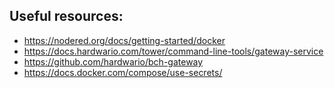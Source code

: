 ## Useful resources:

- https://nodered.org/docs/getting-started/docker
- https://docs.hardwario.com/tower/command-line-tools/gateway-service
- https://github.com/hardwario/bch-gateway
- https://docs.docker.com/compose/use-secrets/
